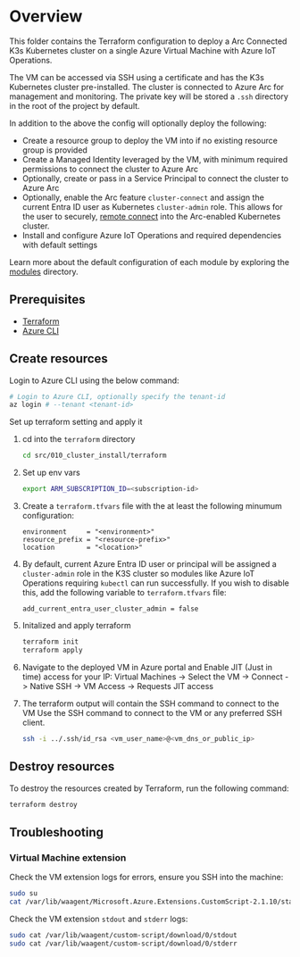 # Overview

This folder contains the Terraform configuration to deploy a Arc Connected K3s Kubernetes cluster on a single Azure Virtual Machine with Azure IoT Operations.

The VM can be accessed via SSH using a certificate and has the K3s Kubernetes cluster pre-installed. The cluster is connected to Azure Arc for management and monitoring. The private key will be stored a `.ssh` directory in the root of the project by default.

In addition to the above the config will optionally deploy the following:

- Create a resource group to deploy the VM into if no existing resource group is provided
- Create a Managed Identity leveraged by the VM, with minimum required permissions to connect the cluster to Azure Arc
- Optionally, create or pass in a Service Principal to connect the cluster to Azure Arc
- Optionally, enable the Arc feature `cluster-connect` and assign the current Entra ID user as Kubernetes `cluster-admin` role. This allows for the user to securely, [remote connect](https://learn.microsoft.com/azure/azure-arc/kubernetes/cluster-connect?tabs=azure-cli%2Cagent-version) into the Arc-enabled Kubernetes cluster.
- Install and configure Azure IoT Operations and required dependencies with default settings

Learn more about the default configuration of each module by exploring the [modules](./modules/) directory.

## Prerequisites

- [Terraform](https://developer.hashicorp.com/terraform/install)
- [Azure CLI](https://docs.microsoft.com/en-us/cli/azure/install-azure-cli)

## Create resources

Login to Azure CLI using the below command:

```bash
# Login to Azure CLI, optionally specify the tenant-id
az login # --tenant <tenant-id>
```

Set up terraform setting and apply it

1. cd into the `terraform` directory

    ```sh
    cd src/010_cluster_install/terraform
    ```

2. Set up env vars

    ```sh
    export ARM_SUBSCRIPTION_ID=<subscription-id>
    ```

3. Create a `terraform.tfvars` file with the at least the following minumum configuration:

    ```hcl
    environment     = "<environment>"
    resource_prefix = "<resource-prefix>"
    location        = "<location>"
    ```

4. By default, current Azure Entra ID user or principal will be assigned a `cluster-admin` role in the K3S cluster so modules like Azure IoT Operations requiring `kubectl` can run successfully. If you wish to disable this, add the following variable to `terraform.tfvars` file:

    ```hcl
    add_current_entra_user_cluster_admin = false
    ```

5. Initalized and apply terraform

    ```sh
    terraform init
    terraform apply
    ```

6. Navigate to the deployed VM in Azure portal and Enable JIT (Just in time) access for your IP:
    Virtual Machines -> Select the VM -> Connect -> Native SSH -> VM Access -> Requests JIT access

7. The terraform output will contain the SSH command to connect to the VM
    Use the SSH command to connect to the VM or any preferred SSH client.

    ```sh
    ssh -i ../.ssh/id_rsa <vm_user_name>@<vm_dns_or_public_ip>
    ```

## Destroy resources

To destroy the resources created by Terraform, run the following command:

```sh
terraform destroy
```

## Troubleshooting

### Virtual Machine extension

Check the VM extension logs for errors, ensure you SSH into the machine:

```sh
sudo su
cat /var/lib/waagent/Microsoft.Azure.Extensions.CustomScript-2.1.10/status/0.status
```

Check the VM extension `stdout` and `stderr` logs:

```sh
sudo cat /var/lib/waagent/custom-script/download/0/stdout
sudo cat /var/lib/waagent/custom-script/download/0/stderr
```
